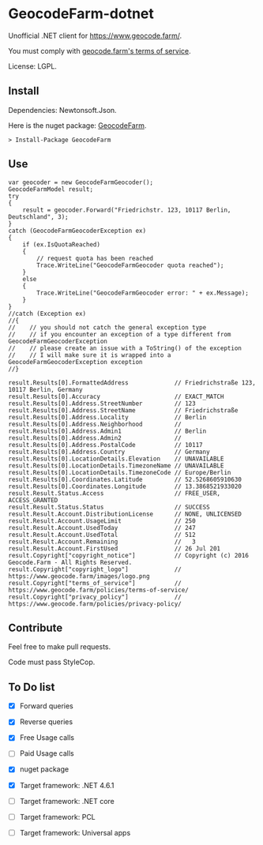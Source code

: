 
# GeocodeFarm-dotnet

Unofficial .NET client for https://www.geocode.farm/.

You must comply with [geocode.farm's terms of service](https://geocode.farm/geocoding/free-api-documentation/).

License: LGPL.

## Install

Dependencies: Newtonsoft.Json.

Here is the nuget package: [GeocodeFarm](https://www.nuget.org/packages/GeocodeFarm/).

```
> Install-Package GeocodeFarm
```

## Use

```
var geocoder = new GeocodeFarmGeocoder();
GeocodeFarmModel result;
try
{
    result = geocoder.Forward("Friedrichstr. 123, 10117 Berlin, Deutschland", 3);
}
catch (GeocodeFarmGeocoderException ex)
{
    if (ex.IsQuotaReached)
    {
        // request quota has been reached
        Trace.WriteLine("GeocodeFarmGeocoder quota reached");
    }
    else
    {
        Trace.WriteLine("GeocodeFarmGeocoder error: " + ex.Message);
    }
}
//catch (Exception ex)
//{
//    // you should not catch the general exception type
//    // if you encounter an exception of a type different from GeocodeFarmGeocoderException
//    // please create an issue with a ToString() of the exception
//    // I will make sure it is wrapped into a GeocodeFarmGeocoderException exception
//}

result.Results[0].FormattedAddress             // Friedrichstraße 123, 10117 Berlin, Germany
result.Results[0].Accuracy                     // EXACT_MATCH
result.Results[0].Address.StreetNumber         // 123
result.Results[0].Address.StreetName           // Friedrichstraße
result.Results[0].Address.Locality             // Berlin
result.Results[0].Address.Neighborhood         // 
result.Results[0].Address.Admin1               // Berlin
result.Results[0].Address.Admin2               // 
result.Results[0].Address.PostalCode           // 10117
result.Results[0].Address.Country              // Germany
result.Results[0].LocationDetails.Elevation    // UNAVAILABLE   
result.Results[0].LocationDetails.TimezoneName // UNAVAILABLE
result.Results[0].LocationDetails.TimezoneCode // Europe/Berlin
result.Results[0].Coordinates.Latitude         // 52.5268605910630
result.Results[0].Coordinates.Longitude        // 13.3868521933020
result.Result.Status.Access                    // FREE_USER, ACCESS_GRANTED
result.Result.Status.Status                    // SUCCESS
result.Result.Account.DistributionLicense      // NONE, UNLICENSED
result.Result.Account.UsageLimit               // 250
result.Result.Account.UsedToday                // 247
result.Result.Account.UsedTotal                // 512
result.Result.Account.Remaining                //   3
result.Result.Account.FirstUsed                // 26 Jul 201
result.Copyright["copyright_notice"]           // Copyright (c) 2016 Geocode.Farm - All Rights Reserved.
result.Copyright["copyright_logo"]             // https://www.geocode.farm/images/logo.png
result.Copyright["terms_of_service"]           // https://www.geocode.farm/policies/terms-of-service/
result.Copyright["privacy_policy"]             // https://www.geocode.farm/policies/privacy-policy/
```

## Contribute

Feel free to make pull requests. 

Code must pass StyleCop. 

## To Do list

- [x] Forward queries
- [x] Reverse queries
- [x] Free Usage calls
- [ ] Paid Usage calls
- [x] nuget package
- [x] Target framework: .NET 4.6.1
- [ ] Target framework: .NET core
- [ ] Target framework: PCL
- [ ] Target framework: Universal apps



